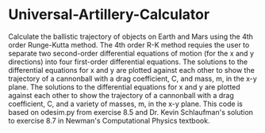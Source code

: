 # Universal-Artillery-Calculator
Calculate the ballistic trajectory of objects on Earth and Mars using the 4th order Runge-Kutta method.
The 4th order R-K method requies the user to separate two second-order differential equations of motion (for the x and y directions) into four first-order differential equations.
The solutions to the differential equations for x and y are plotted against each other to show the trajectory of a cannonball with a drag coefficient, C, and mass, m, in the x-y plane.
The solutions to the differential equations for x and y are plotted against each other to show the trajectory of a cannonball with a drag coefficient, C, and a variety of masses, m, in the x-y plane.
This code is based on odesim.py from exercise 8.5 and Dr. Kevin Schlaufman's solution to exercise 8.7 in Newman's Computational Physics textbook.

